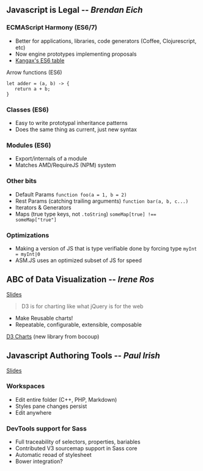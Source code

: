 ## Javascript is Legal -- *Brendan Eich*

### ECMAScript Harmony (ES6/7)

* Better for applications, libraries, code generators (Coffee, Clojurescript, etc)
* Now engine prototypes implementing proposals
* [Kangax's ES6 table](http://kangax.github.io/es5-compat-table/es6/)

Arrow functions (ES6)
```
let adder = (a, b) -> {
   return a + b;
}
```

### Classes (ES6)

* Easy to write prototypal inheritance patterns
* Does the same thing as current, just new syntax

### Modules (ES6)

* Export/internals of a module
* Matches AMD/RequireJS (NPM) system

### Other bits

* Default Params
  `function foo(a = 1, b = 2)`
* Rest Params (catching trailing arguments)
  `function bar(a, b, c...)`
* Iterators & Generators
* Maps (true type keys, not `.toString`)
  `someMap[true] !== someMap["true"]`

### Optimizations

* Making a version of JS that is type verifiable
  done by forcing type `myInt = myInt|0`
* ASM.JS uses an optimized subset of JS for speed


## ABC of Data Visualization -- *Irene Ros*
[Slides](https://speakerdeck.com/iros/architecting-better-charts-fluentconf-2013-keynote)

> D3 is for charting like what jQuery is for the web

* Make Reusable charts!
* Repeatable, configurable, extensible, composable

[D3 Charts](https://github.com/misoproject/d3.chart) (new library from bocoup)


## Javascript Authoring Tools -- *Paul Irish*
[Slides](https://dl.dropboxusercontent.com/u/39519/talks/fluent-2013/index.html)

### Workspaces

* Edit entire folder (C++, PHP, Markdown)
* Styles pane changes persist
* Edit anywhere

### DevTools support for Sass

* Full traceability of selectors, properties, bariables
* Contributed V3 sourcemap support in Sass core
* Automatic reoad of stylesheet
* Bower integration?
